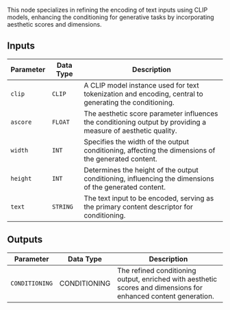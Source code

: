 This node specializes in refining the encoding of text inputs using CLIP models, enhancing the conditioning for generative tasks by incorporating aesthetic scores and dimensions.

## Inputs

| Parameter | Data Type | Description |
| --- | --- | --- |
| `clip` | `CLIP` | A CLIP model instance used for text tokenization and encoding, central to generating the conditioning. |
| `ascore` | `FLOAT` | The aesthetic score parameter influences the conditioning output by providing a measure of aesthetic quality. |
| `width` | `INT` | Specifies the width of the output conditioning, affecting the dimensions of the generated content. |
| `height` | `INT` | Determines the height of the output conditioning, influencing the dimensions of the generated content. |
| `text` | `STRING` | The text input to be encoded, serving as the primary content descriptor for conditioning. |

## Outputs

| Parameter | Data Type | Description |
| --- | --- | --- |
| `CONDITIONING` | CONDITIONING | The refined conditioning output, enriched with aesthetic scores and dimensions for enhanced content generation. |
